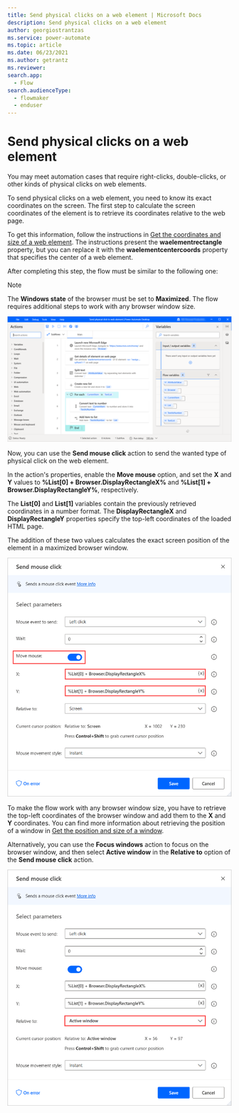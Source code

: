 ```yaml
---
title: Send physical clicks on a web element | Microsoft Docs
description: Send physical clicks on a web element
author: georgiostrantzas
ms.service: power-automate
ms.topic: article
ms.date: 06/23/2021
ms.author: getrantz
ms.reviewer:
search.app: 
  - Flow
search.audienceType: 
  - flowmaker
  - enduser
---
```


# Send physical clicks on a web element

You may meet automation cases that require right-clicks, double-clicks, or other kinds of physical clicks on web elements.

To send physical clicks on a web element, you need to know its exact coordinates on the screen. The first step to calculate the screen coordinates of the element is to retrieve its coordinates relative to the web page.

To get this information, follow the instructions in [Get the coordinates and size of a web element](get-coordinates-size-web-element.md). The instructions present the **waelementrectangle** property, but you can replace it with the **waelementcentercoords** property that specifies the center of a web element.

After completing this step, the flow must be similar to the following one:

> [!NOTE]
> The **Windows state** of the browser must be set to **Maximized**. The flow requires additional steps to work with any browser window size.

![The current state of the flow that gets the coordinates of a web element.](media\send-physical-clicks-web-element\get-coordinates-web-element-flow.png)

Now, you can use the **Send mouse click** action to send the wanted type of physical click on the web element.

In the action's properties, enable the **Move mouse** option, and set the **X** and **Y** values to **%List[0] + Browser.DisplayRectangleX%** and **%List[1] + Browser.DisplayRectangleY%**, respectively.

The **List[0]** and **List[1]** variables contain the previously retrieved coordinates in a number format. The **DisplayRectangleX** and **DisplayRectangleY** properties specify the top-left coordinates of the loaded HTML page.

The addition of these two values calculates the exact screen position of the element in a maximized browser window.

![The Send mouse click action with populated fields.](media\send-physical-clicks-web-element\send-mouse-click-action.png)


To make the flow work with any browser window size, you have to retrieve the top-left coordinates of the browser window and add them to the **X** and **Y** coordinates. You can find more information about retrieving the position of a window in [Get the position and size of a window](get-position-size-window.md).

Alternatively, you can use the **Focus windows** action to focus on the browser window, and then select **Active window** in the **Relative to** option of the **Send mouse click** action.

![The Relative to option in the Send mouse click action.](media\send-physical-clicks-web-element\send-mouse-click-action-relative-to-option.png)
